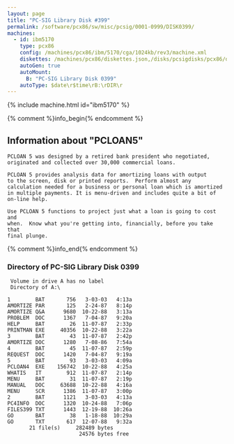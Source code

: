 ```yaml
---
layout: page
title: "PC-SIG Library Disk #399"
permalink: /software/pcx86/sw/misc/pcsig/0001-0999/DISK0399/
machines:
  - id: ibm5170
    type: pcx86
    config: /machines/pcx86/ibm/5170/cga/1024kb/rev3/machine.xml
    diskettes: /machines/pcx86/diskettes.json,/disks/pcsigdisks/pcx86/diskettes.json
    autoGen: true
    autoMount:
      B: "PC-SIG Library Disk 0399"
    autoType: $date\r$time\rB:\rDIR\r
---
```


{% include machine.html id="ibm5170" %}

{% comment %}info_begin{% endcomment %}

## Information about "PCLOAN5"

    PCLOAN 5 was designed by a retired bank president who negotiated,
    originated and collected over 30,000 commercial loans.
    
    PCLOAN 5 provides analysis data for amortizing loans with output
    to the screen, disk or printed reports.  Perform almost any
    calculation needed for a business or personal loan which is amortized
    in multiple payments. It is menu-driven and includes quite a bit of
    on-line help.
    
    Use PCLOAN 5 functions to project just what a loan is going to cost and
    when.  Know what you're getting into, financially, before you take that
    final plunge.
{% comment %}info_end{% endcomment %}


### Directory of PC-SIG Library Disk 0399

     Volume in drive A has no label
     Directory of A:\

    1        BAT       756   3-03-03   4:13a
    AMORTIZE PAR       125   2-24-87   8:14p
    AMORTIZE Q&A      9680  10-22-88   3:13a
    PROBLEM  DOC      1367   7-04-87   9:20a
    HELP     BAT        26  11-07-87   2:33p
    PRINTMAN EXE     40356  10-22-88   3:22a
    3        BAT        43  11-07-87   2:42p
    AMORTIZE DOC      1280   7-08-86   7:54a
    4        BAT        45  11-07-87   2:59p
    REQUEST  DOC      1420   7-04-87   9:19a
    5        BAT        93   3-03-03   4:09a
    PCLOAN4  EXE    156742  10-22-88   4:25a
    WHATIS   IT        912  11-07-87   2:14p
    MENU     BAT        31  11-07-87   2:19p
    MANUAL   DOC     63688  10-22-88   4:16a
    MENU     SCR      1386  11-07-87   3:00p
    2        BAT      1121   3-03-03   4:13a
    PC4INFO  DOC      1320  10-24-88   7:06p
    FILES399 TXT      1443  12-19-88  10:26a
    GO       BAT        38   1-18-88  10:29a
    GO       TXT       617  12-07-88   9:32a
           21 file(s)     282489 bytes
                           24576 bytes free
